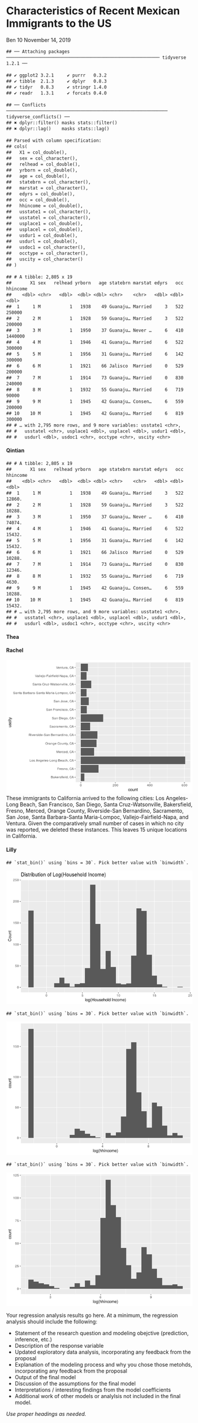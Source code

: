 Characteristics of Recent Mexican Immigrants to the US
================
Ben 10
November 14, 2019

    ## ── Attaching packages ────────────────────────────────────────────────────────── tidyverse 1.2.1 ──

    ## ✔ ggplot2 3.2.1     ✔ purrr   0.3.2
    ## ✔ tibble  2.1.3     ✔ dplyr   0.8.3
    ## ✔ tidyr   0.8.3     ✔ stringr 1.4.0
    ## ✔ readr   1.3.1     ✔ forcats 0.4.0

    ## ── Conflicts ───────────────────────────────────────────────────────────── tidyverse_conflicts() ──
    ## ✖ dplyr::filter() masks stats::filter()
    ## ✖ dplyr::lag()    masks stats::lag()

    ## Parsed with column specification:
    ## cols(
    ##   X1 = col_double(),
    ##   sex = col_character(),
    ##   relhead = col_double(),
    ##   yrborn = col_double(),
    ##   age = col_double(),
    ##   statebrn = col_character(),
    ##   marstat = col_character(),
    ##   edyrs = col_double(),
    ##   occ = col_double(),
    ##   hhincome = col_double(),
    ##   usstate1 = col_character(),
    ##   usstatel = col_character(),
    ##   usplace1 = col_double(),
    ##   usplacel = col_double(),
    ##   usdur1 = col_double(),
    ##   usdurl = col_double(),
    ##   usdoc1 = col_character(),
    ##   occtype = col_character(),
    ##   uscity = col_character()
    ## )

    ## # A tibble: 2,805 x 19
    ##       X1 sex   relhead yrborn   age statebrn marstat edyrs   occ hhincome
    ##    <dbl> <chr>   <dbl>  <dbl> <dbl> <chr>    <chr>   <dbl> <dbl>    <dbl>
    ##  1     1 M           1   1938    49 Guanaju… Married     3   522   250000
    ##  2     2 M           1   1928    59 Guanaju… Married     3   522   200000
    ##  3     3 M           1   1950    37 Guanaju… Never …     6   410  1440000
    ##  4     4 M           1   1946    41 Guanaju… Married     6   522   300000
    ##  5     5 M           1   1956    31 Guanaju… Married     6   142   300000
    ##  6     6 M           1   1921    66 Jalisco  Married     0   529   200000
    ##  7     7 M           1   1914    73 Guanaju… Married     0   830   240000
    ##  8     8 M           1   1932    55 Guanaju… Married     6   719    90000
    ##  9     9 M           1   1945    42 Guanaju… Consen…     6   559   200000
    ## 10    10 M           1   1945    42 Guanaju… Married     6   819   300000
    ## # … with 2,795 more rows, and 9 more variables: usstate1 <chr>,
    ## #   usstatel <chr>, usplace1 <dbl>, usplacel <dbl>, usdur1 <dbl>,
    ## #   usdurl <dbl>, usdoc1 <chr>, occtype <chr>, uscity <chr>

#### Qintian

    ## # A tibble: 2,805 x 19
    ##       X1 sex   relhead yrborn   age statebrn marstat edyrs   occ hhincome
    ##    <dbl> <chr>   <dbl>  <dbl> <dbl> <chr>    <chr>   <dbl> <dbl>    <dbl>
    ##  1     1 M           1   1938    49 Guanaju… Married     3   522   12860.
    ##  2     2 M           1   1928    59 Guanaju… Married     3   522   10288.
    ##  3     3 M           1   1950    37 Guanaju… Never …     6   410   74074.
    ##  4     4 M           1   1946    41 Guanaju… Married     6   522   15432.
    ##  5     5 M           1   1956    31 Guanaju… Married     6   142   15432.
    ##  6     6 M           1   1921    66 Jalisco  Married     0   529   10288.
    ##  7     7 M           1   1914    73 Guanaju… Married     0   830   12346.
    ##  8     8 M           1   1932    55 Guanaju… Married     6   719    4630.
    ##  9     9 M           1   1945    42 Guanaju… Consen…     6   559   10288.
    ## 10    10 M           1   1945    42 Guanaju… Married     6   819   15432.
    ## # … with 2,795 more rows, and 9 more variables: usstate1 <chr>,
    ## #   usstatel <chr>, usplace1 <dbl>, usplacel <dbl>, usdur1 <dbl>,
    ## #   usdurl <dbl>, usdoc1 <chr>, occtype <chr>, uscity <chr>

#### Thea

#### Rachel

![](regression-analysis_files/figure-gfm/cities-1.png)<!-- --> These
immigrants to California arrived to the following cities: Los
Angeles-Long Beach, San Francisco, San Diego, Santa Cruz-Watsonville,
Bakersfield, Fresno, Merced, Orange County, Riverside-San Bernardino,
Sacramento, San Jose, Santa Barbara-Santa Maria-Lompoc,
Vallejo-Fairfield-Napa, and Ventura. Given the comparatively small
number of cases in which no city was reported, we deleted these
instances. This leaves 15 unique locations in
    California.

#### Lilly

    ## `stat_bin()` using `bins = 30`. Pick better value with `binwidth`.

![](regression-analysis_files/figure-gfm/unnamed-chunk-3-1.png)<!-- -->

    ## `stat_bin()` using `bins = 30`. Pick better value with `binwidth`.

![](regression-analysis_files/figure-gfm/unnamed-chunk-5-1.png)<!-- -->

    ## `stat_bin()` using `bins = 30`. Pick better value with `binwidth`.

![](regression-analysis_files/figure-gfm/unnamed-chunk-5-2.png)<!-- -->

Your regression analysis results go here. At a minimum, the regression
analysis should include the following:

  - Statement of the research question and modeling obejctive
    (prediction, inference, etc.)
  - Description of the response variable
  - Updated exploratory data analysis, incorporating any feedback from
    the proposal
  - Explanation of the modeling process and why you chose those metohds,
    incorporating any feedback from the proposal
  - Output of the final model
  - Discussion of the assumptions for the final model
  - Interpretations / interesting findings from the model coefficients
  - Additional work of other models or analylsis not included in the
    final model.

*Use proper headings as needed.*
